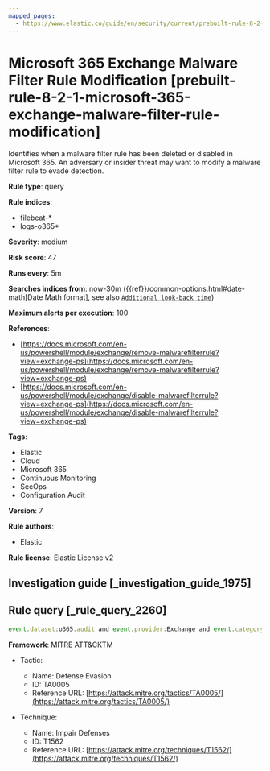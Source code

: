 ```yaml
---
mapped_pages:
  - https://www.elastic.co/guide/en/security/current/prebuilt-rule-8-2-1-microsoft-365-exchange-malware-filter-rule-modification.html
---
```


# Microsoft 365 Exchange Malware Filter Rule Modification [prebuilt-rule-8-2-1-microsoft-365-exchange-malware-filter-rule-modification]

Identifies when a malware filter rule has been deleted or disabled in Microsoft 365. An adversary or insider threat may want to modify a malware filter rule to evade detection.

**Rule type**: query

**Rule indices**:

* filebeat-*
* logs-o365*

**Severity**: medium

**Risk score**: 47

**Runs every**: 5m

**Searches indices from**: now-30m ({{ref}}/common-options.html#date-math[Date Math format], see also [`Additional look-back time`](docs-content://solutions/security/detect-and-alert/create-detection-rule.md#rule-schedule))

**Maximum alerts per execution**: 100

**References**:

* [https://docs.microsoft.com/en-us/powershell/module/exchange/remove-malwarefilterrule?view=exchange-ps](https://docs.microsoft.com/en-us/powershell/module/exchange/remove-malwarefilterrule?view=exchange-ps)
* [https://docs.microsoft.com/en-us/powershell/module/exchange/disable-malwarefilterrule?view=exchange-ps](https://docs.microsoft.com/en-us/powershell/module/exchange/disable-malwarefilterrule?view=exchange-ps)

**Tags**:

* Elastic
* Cloud
* Microsoft 365
* Continuous Monitoring
* SecOps
* Configuration Audit

**Version**: 7

**Rule authors**:

* Elastic

**Rule license**: Elastic License v2

## Investigation guide [_investigation_guide_1975]



## Rule query [_rule_query_2260]

```js
event.dataset:o365.audit and event.provider:Exchange and event.category:web and event.action:("Remove-MalwareFilterRule" or "Disable-MalwareFilterRule") and event.outcome:success
```

**Framework**: MITRE ATT&CKTM

* Tactic:

    * Name: Defense Evasion
    * ID: TA0005
    * Reference URL: [https://attack.mitre.org/tactics/TA0005/](https://attack.mitre.org/tactics/TA0005/)

* Technique:

    * Name: Impair Defenses
    * ID: T1562
    * Reference URL: [https://attack.mitre.org/techniques/T1562/](https://attack.mitre.org/techniques/T1562/)



